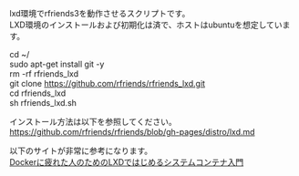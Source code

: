 lxd環境でrfriends3を動作させるスクリプトです。  
LXD環境のインストールおよび初期化は済で、ホストはubuntuを想定しています。  
  
cd ~/  
sudo apt-get install git -y  
rm -rf rfriends_lxd  
git clone https://github.com/rfriends/rfriends_lxd.git  
cd rfriends_lxd  
sh rfriends_lxd.sh  

インストール方法は以下を参照してください。  
https://github.com/rfriends/rfriends/blob/gh-pages/distro/lxd.md
  
以下のサイトが非常に参考になります。  
[Dockerに疲れた人のためのLXDではじめるシステムコンテナ入門](https://speakerdeck.com/devops_vtj/dockernipi-retaren-notamenolxddehazimerusisutemukontenaru-men)
